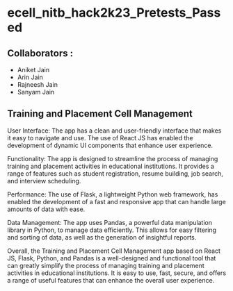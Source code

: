 # ecell_nitb_hack2k23_Pretests_Passed

## Collaborators :
- Aniket Jain
- Arin Jain
- Rajneesh Jain
- Sanyam Jain

## Training and Placement Cell Management 

User Interface: The app has a clean and user-friendly interface that makes it easy to navigate and use. The use of React JS has enabled the development of dynamic UI components that enhance user experience.

Functionality: The app is designed to streamline the process of managing training and placement activities in educational institutions. It provides a range of features such as student registration, resume building, job search, and interview scheduling.

Performance: The use of Flask, a lightweight Python web framework, has enabled the development of a fast and responsive app that can handle large amounts of data with ease.

Data Management: The app uses Pandas, a powerful data manipulation library in Python, to manage data efficiently. This allows for easy filtering and sorting of data, as well as the generation of insightful reports.

Overall, the Training and Placement Cell Management app based on React JS, Flask, Python, and Pandas is a well-designed and functional tool that can greatly simplify the process of managing training and placement activities in educational institutions. It is easy to use, fast, secure, and offers a range of useful features that can enhance the overall user experience.
